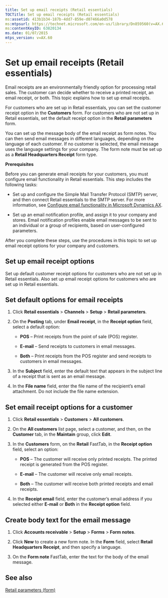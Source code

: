 ```yaml
---
title: Set up email receipts (Retail essentials)
TOCTitle: Set up email receipts (Retail essentials)
ms:assetid: 413b1b34-187b-4dd7-859e-d07466a0d578
ms:mtpsurl: https://technet.microsoft.com/en-us/library/Dn859560(v=AX.60)
ms:contentKeyID: 63820134
ms.date: 01/07/2015
mtps_version: v=AX.60
---
```


# Set up email receipts (Retail essentials) 


Email receipts are an environmentally friendly option for processing retail sales. The customer can decide whether to receive a printed receipt, an email receipt, or both. This topic explains how to set up email receipts.

For customers who are set up in Retail essentials, you can set the customer receipt option in the **Customers** form. For customers who are not set up in Retail essentials, set the default receipt option in the **Retail parameters** form.

You can set up the message body of the email receipt as form notes. You can then send email messages in different languages, depending on the language of each customer. If no customer is selected, the email message uses the language settings for your company. The form note must be set up as a **Retail Headquarters Receipt** form type.

**Prerequisites**

Before you can generate email receipts for your customers, you must configure email functionality in Retail essentials. This step includes the following tasks:

  - Set up and configure the Simple Mail Transfer Protocol (SMTP) server, and then connect Retail essentials to the SMTP server. For more information, see [Configure email functionality in Microsoft Dynamics AX](configure-email-functionality-in-microsoft-dynamics-ax.md).

  - Set up an email notification profile, and assign it to your company and stores. Email notification profiles enable email messages to be sent to an individual or a group of recipients, based on user-configured parameters.

After you complete these steps, use the procedures in this topic to set up email receipt options for your company and customers.

## Set up email receipt options

Set up default customer receipt options for customers who are not set up in Retail essentials. Also set up email receipt options for customers who are set up in Retail essentials.

## Set default options for email receipts

1.  Click **Retail essentials** \> **Channels** \> **Setup** \> **Retail parameters**.

2.  On the **Posting** tab, under **Email receipt**, in the **Receipt option** field, select a default option:
    
      - **POS** – Print receipts from the point of sale (POS) register.
    
      - **E-mail** – Send receipts to customers in email messages.
    
      - **Both** – Print receipts from the POS register and send receipts to customers in email messages.

3.  In the **Subject** field, enter the default text that appears in the subject line of a receipt that is sent as an email message.

4.  In the **File name** field, enter the file name of the recipient’s email attachment. Do not include the file name extension.

## Set email receipt options for a customer

1.  Click **Retail essentials** \> **Customers** \> **All customers**.

2.  On the **All customers** list page, select a customer, and then, on the **Customer** tab, in the **Maintain** group, click **Edit**.

3.  In the **Customers** form, on the **Retail** FastTab, in the **Receipt option** field, select an option:
    
      - **POS** – The customer will receive only printed receipts. The printed receipt is generated from the POS register.
    
      - **E-mail** – The customer will receive only email receipts.
    
      - **Both** – The customer will receive both printed receipts and email receipts.

4.  In the **Receipt email** field, enter the customer’s email address if you selected either **E-mail** or **Both** in the **Receipt option** field.

## Create body text for the email message

1.  Click **Accounts receivable** \> **Setup** \> **Forms** \> **Form notes**.

2.  Click **New** to create a new form note. In the **Form** field, select **Retail Headquarters Receipt**, and then specify a language.

3.  On the **Form note** FastTab, enter the text for the body of the email message.

## See also

[Retail parameters (form)](https://technet.microsoft.com/en-us/library/hh597194\(v=ax.60\))

  


